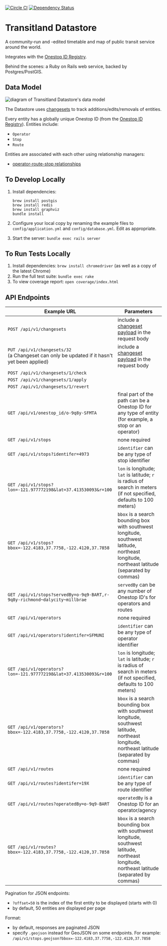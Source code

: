 [![Circle CI](https://circleci.com/gh/transitland/transitland-datastore.png?style=badge)](https://circleci.com/gh/transitland/transitland-datastore)
[![Dependency Status](https://gemnasium.com/transitland/transitland-datastore.svg)](https://gemnasium.com/transitland/transitland-datastore)

# Transitland Datastore

A community-run and -edited timetable and map of public transit service around the world.

Integrates with the [Onestop ID Registry](https://github.com/transitland/onestop-id-registry).

Behind the scenes: a Ruby on Rails web service, backed by Postgres/PostGIS.

## Data Model

![diagram of Transitland Datastore's data model](https://rawgit.com/transitland/transitland-datastore/master/doc/data-model.svg)

The Datastore uses [changesets](doc/changesets.md) to track additions/edits/removals of entities.

Every entity has a globally unique Onestop ID (from the [Onestop ID Registry](https://github.com/transit-land/onestop-id-registry)). Entities include:

* `Operator`
* `Stop`
* `Route`

Entities are associated with each other using relationship managers:

* [operator-route-stop relationships](doc/operator-route-stop-relationships.md)

## To Develop Locally

1. Install dependencies:

    ````
    brew install postgis
    brew install redis
    brew install graphviz
    bundle install
    ````

2. Configure your local copy by renaming the example files to `config/application.yml` and `config/database.yml`. Edit as appropriate.

3. Start the server: `bundle exec rails server`

## To Run Tests Locally

1. Install dependencies: `brew install chromedriver` (as well as a copy of the latest Chrome)
2. Run the full test suite: `bundle exec rake`
3. To view coverage report: `open coverage/index.html`

## API Endpoints

Example URL  | Parameters
-------------|-----------
`POST /api/v1/changesets` | include a [changeset payload](doc/changesets.md) in the request body
`PUT /api/v1/changesets/32`<br/>(a Changeset can only be updated if it hasn't yet been applied)| include a [changeset payload](doc/changesets.md) in the request body
`POST /api/v1/changesets/1/check` | 
`POST /api/v1/changesets/1/apply` | 
`POST /api/v1/changesets/1/revert` | 
`GET /api/v1/onestop_id/o-9q8y-SFMTA` | final part of the path can be a Onestop ID for any type of entity (for example, a stop or an operator)
`GET /api/v1/stops` | none required
`GET /api/v1/stops?identifer=4973` | `identifier` can be any type of stop identifier
`GET /api/v1/stops?lon=-121.977772198&lat=37.413530093&r=100` | `lon` is longitude; `lat` is latitude; `r` is radius of search in meters (if not specified, defaults to 100 meters)
`GET /api/v1/stops?bbox=-122.4183,37.7758,-122.4120,37.7858` | `bbox` is a search bounding box with southwest longitude, southwest latitude, northeast longitude, northeast latitude (separated by commas)
`GET /api/v1/stops?servedBy=o-9q9-BART,r-9q8y-richmond~dalycity~millbrae` | `servedBy` can be any number of Onestop ID's for operators and routes
`GET /api/v1/operators` | none required
`GET /api/v1/operators?identifer=SFMUNI` | `identifier` can be any type of operator identifier
`GET /api/v1/operators?lon=-121.977772198&lat=37.413530093&r=100` | `lon` is longitude; `lat` is latitude; `r` is radius of search in meters (if not specified, defaults to 100 meters)
`GET /api/v1/operators?bbox=-122.4183,37.7758,-122.4120,37.7858` | `bbox` is a search bounding box with southwest longitude, southwest latitude, northeast longitude, northeast latitude (separated by commas)
`GET /api/v1/routes` | none required
`GET /api/v1/routes?identifer=19X` | `identifier` can be any type of route identifier
`GET /api/v1/routes?operatedBy=o-9q9-BART` | `operatedBy` is a Onestop ID for an operator/agency
`GET /api/v1/routes?bbox=-122.4183,37.7758,-122.4120,37.7858` | `bbox` is a search bounding box with southwest longitude, southwest latitude, northeast longitude, northeast latitude (separated by commas)

Pagination for JSON endpoints:
- `?offset=50` is the index of the first entity to be displayed (starts with 0)
- by default, 50 entities are displayed per page

Format:
- by default, responses are paginated JSON
- specify `.geojson` instead for GeoJSON on some endpoints. For example: `/api/v1/stops.geojson?bbox=-122.4183,37.7758,-122.4120,37.7858`

